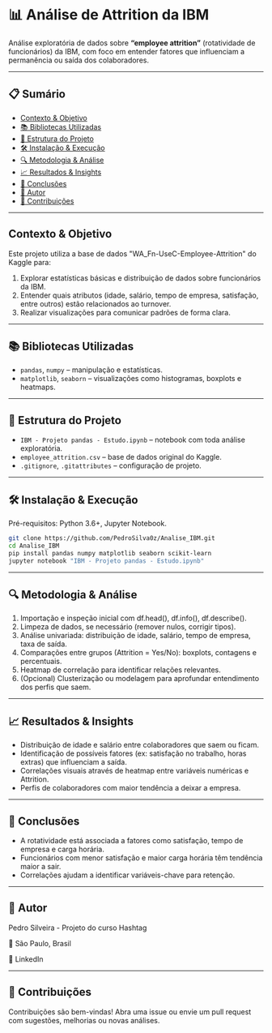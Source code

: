 # 📊 Análise de Attrition da IBM

Análise exploratória de dados sobre **“employee attrition”** (rotatividade de funcionários) da IBM, com foco em entender fatores que influenciam a permanência ou saída dos colaboradores.

---

## 📋 Sumário

- [Contexto & Objetivo](#contexto--objetivo)  
- [📚 Bibliotecas Utilizadas](#bibliotecas-utilizadas)  
- [📂 Estrutura do Projeto](#estrutura-do-projeto)  
- [🛠️ Instalação & Execução](#instalação--execução)  
- [🔍 Metodologia & Análise](#metodologia--análise)  
- [📈 Resultados & Insights](#resultados--insights)  
- [🧠 Conclusões](#conclusões)  
- [👤 Autor](#autor)  
- [🤝 Contribuições](#contribuições)  

---

## Contexto & Objetivo

Este projeto utiliza a base de dados "WA_Fn-UseC-Employee-Attrition" do Kaggle para:

1. Explorar estatísticas básicas e distribuição de dados sobre funcionários da IBM.  
2. Entender quais atributos (idade, salário, tempo de empresa, satisfação, entre outros) estão relacionados ao turnover.  
3. Realizar visualizações para comunicar padrões de forma clara.

---

## 📚 Bibliotecas Utilizadas

- `pandas`, `numpy` – manipulação e estatísticas.  
- `matplotlib`, `seaborn` – visualizações como histogramas, boxplots e heatmaps.  

---

## 📂 Estrutura do Projeto

- `IBM - Projeto pandas - Estudo.ipynb` – notebook com toda análise exploratória.  
- `employee_attrition.csv` – base de dados original do Kaggle.  
- `.gitignore`, `.gitattributes` – configuração de projeto.

---

## 🛠️ Instalação & Execução

Pré-requisitos: Python 3.6+, Jupyter Notebook.

```bash
git clone https://github.com/PedroSilva0z/Analise_IBM.git
cd Analise_IBM
pip install pandas numpy matplotlib seaborn scikit-learn
jupyter notebook "IBM - Projeto pandas - Estudo.ipynb"
```
---

## 🔍 Metodologia & Análise

  1. Importação e inspeção inicial com df.head(), df.info(), df.describe().
  2. Limpeza de dados, se necessário (remover nulos, corrigir tipos).
  3. Análise univariada: distribuição de idade, salário, tempo de empresa, taxa de saída.
  4. Comparações entre grupos (Attrition = Yes/No): boxplots, contagens e percentuais.
  5. Heatmap de correlação para identificar relações relevantes.
  6. (Opcional) Clusterização ou modelagem para aprofundar entendimento dos perfis que saem.

---

## 📈 Resultados & Insights

- Distribuição de idade e salário entre colaboradores que saem ou ficam.
- Identificação de possíveis fatores (ex: satisfação no trabalho, horas extras) que influenciam a saída.
- Correlações visuais através de heatmap entre variáveis numéricas e Attrition.
- Perfis de colaboradores com maior tendência a deixar a empresa.

---

## 🧠 Conclusões

- A rotatividade está associada a fatores como satisfação, tempo de empresa e carga horária.
- Funcionários com menor satisfação e maior carga horária têm tendência maior a sair.
- Correlações ajudam a identificar variáveis-chave para retenção.

--- 

## 👤 Autor

Pedro Silveira - Projeto do curso Hashtag

📍 São Paulo, Brasil

🔗 LinkedIn

--- 

## 🤝 Contribuições
Contribuições são bem-vindas!
Abra uma issue ou envie um pull request com sugestões, melhorias ou novas análises.
